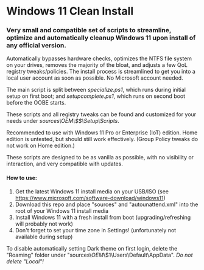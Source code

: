 # Windows 11 Clean Install

### Very small and compatible set of scripts to streamline, optimize and automatically cleanup Windows 11 upon install of any official version.

Automatically bypasses hardware checks, optimizes the NTFS file system on your drives, removes the majority of the bloat, and adjusts a few QoL registry tweaks/policies.
The install process is streamlined to get you into a local user account as soon as possible. No Microsoft account needed.

The main script is split between _specialize.ps1_, which runs during initial setup on first boot; and _setupcomplete.ps1_, which runs on second boot before the OOBE starts.

These scripts and all registry tweaks can be found and customized for your needs under _sources\\$OEM$\\$$\\Setup\\Scripts_.

Recommended to use with Windows 11 Pro or Enterprise (IoT) edition. Home edition is untested, but should still work effectively.
(Group Policy tweaks do not work on Home edition.)

These scripts are designed to be as vanilla as possible, with no visibility or interaction, and very compatible with updates.

#### How to use:
 1. Get the latest Windows 11 install media on your USB/ISO (see https://www.microsoft.com/software-download/windows11)
 2. Download this repo and place "sources" and "autounattend.xml" into the root of your Windows 11 install media
 3. Install Windows 11 with a fresh install from boot (upgrading/refreshing will probably not work)
 4. Don't forget to set your time zone in Settings! (unfortunately not available during setup)

To disable automatically setting Dark theme on first login, delete the "Roaming" folder under "sources\\$OEM$\\$1\\Users\\Default\\AppData". _Do not delete "Local"!_
